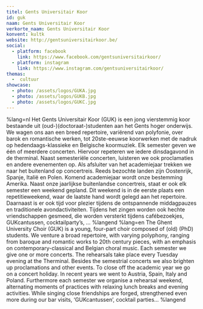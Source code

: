 ```yaml
---
titel: Gents Universitair Koor
id: guk
naam: Gents Universitair Koor
verkorte_naam: Gents Universitair Koor
konvent: kultk
website: http://gentsuniversitairkoor.be/
social: 
  - platform: facebook
    link: https://www.facebook.com/gentsuniversitairkoor/
  - platform: instagram
    link: https://www.instagram.com/gentsuniversitairkoor/
themas:
  -  cultuur
showcase:
  - photo: /assets/logos/GUKA.jpg
  - photo: /assets/logos/GUKB.jpg
  - photo: /assets/logos/GUKC.jpg
---
```


%lang=nl Het Gents Universitair Koor (GUK) is een jong vierstemmig koor bestaande uit (oud-)(doctoraat-)studenten aan het Gents hoger onderwijs. We wagen ons aan een breed repertoire, variërend van polyfonie, over barok en romantische werken, tot 20ste-eeuwse koorwerken met de nadruk op hedendaags-klassieke en Belgische koormuziek. Elk semester geven we één of meerdere concerten. Hiervoor repeteren we iedere dinsdagavond in de therminal. Naast semesteriële concerten, luisteren we ook proclamaties en andere evenementen op. Als afsluiter van het academiejaar trekken we naar het buitenland op concertreis. Reeds bezochte landen zijn Oostenrijk, Spanje, Italië en Polen. Komend academiejaar wordt onze bestemming Amerika. Naast onze jaarlijkse buitenlandse concertreis, staat er ook elk semester een weekend gepland. Dit weekend is in de eerste plaats een repetitieweekend, waar de laatste hand wordt gelegd aan het repertoire. Daarnaast is er ook tijd voor plezier tijdens de ontspannende middagpauzes en traditionele avondactiviteiten. Tijdens het zingen worden ook hechte vriendschappen gesmeed, die worden versterkt tijdens cafébezoekjes, GUKcantussen, cocktailparty’s, … %langend %lang=en The Ghent University Choir (GUK) is a young, four-part choir composed of (old) (PhD) students. We venture a broad repertoire, with varying polyphony, ranging from baroque and romantic works to 20th century pieces, with an emphasis on contemporary-classical and Belgian choral music. Each semester we give one or more concerts. The rehearsals take place every Tuesday evening at the Therminal. Besides the semestrial concerts we also brighten up proclamations and other events. To close off the academic year we go on a concert holiday. In recent years we went to Austria, Spain, Italy and Poland. Furthermore each semester we organise a rehearsal weekend, alternating moments of practices with relaxing lunch breaks and evening activities. While singing close friendships are forged, strengthened even more during our bar visits, ‘GUKcantussen’, cocktail parties… %langend
